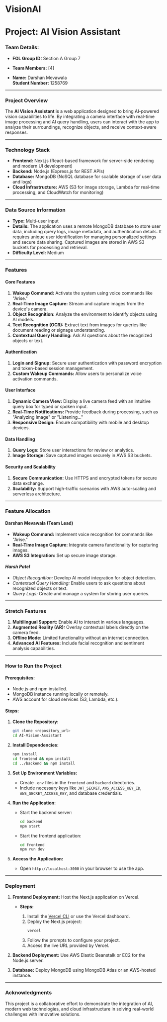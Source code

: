 # VisionAI

# Project: AI Vision Assistant

### **Team Details:**
- **FOL Group ID:** Section A Group 7
- **Team Members:** [4]

- **Name:** Darshan Mevawala  
  **Student Number:** 1258769

<!-- Add your Name Here -->


---

### **Project Overview**
The **AI Vision Assistant** is a web application designed to bring AI-powered vision capabilities to life. By integrating a camera interface with real-time image processing and AI query handling, users can interact with the app to analyze their surroundings, recognize objects, and receive context-aware responses. 

---

### **Technology Stack**
- **Frontend:** Next.js (React-based framework for server-side rendering and modern UI development)
- **Backend:** Node.js (Express.js for REST APIs)
- **Database:** MongoDB (NoSQL database for scalable storage of user data and logs)
- **Cloud Infrastructure:** AWS (S3 for image storage, Lambda for real-time processing, and CloudWatch for monitoring)

---

### **Data Source Information**
- **Type:** Multi-user input
- **Details:** The application uses a remote MongoDB database to store user data, including query logs, image metadata, and authentication details. It requires unique user identification for managing personalized settings and secure data sharing. Captured images are stored in AWS S3 buckets for processing and retrieval.  
- **Difficulty Level:** Medium

---

### **Features**
#### **Core Features**
1. **Wakeup Command:** Activate the system using voice commands like "Arise."
2. **Real-Time Image Capture:** Stream and capture images from the device's camera.
3. **Object Recognition:** Analyze the environment to identify objects using AI models.
4. **Text Recognition (OCR):** Extract text from images for queries like document reading or signage understanding.
5. **Contextual Query Handling:** Ask AI questions about the recognized objects or text.

#### **Authentication**
1. **Login and Signup:** Secure user authentication with password encryption and token-based session management.
2. **Custom Wakeup Commands:** Allow users to personalize voice activation commands.

#### **User Interface**
1. **Dynamic Camera View:** Display a live camera feed with an intuitive query box for typed or spoken input.
2. **Real-Time Notifications:** Provide feedback during processing, such as "Analyzing Image" or "Listening..." 
3. **Responsive Design:** Ensure compatibility with mobile and desktop devices.

#### **Data Handling**
1. **Query Logs:** Store user interactions for review or analytics.
2. **Image Storage:** Save captured images securely in AWS S3 buckets.

#### **Security and Scalability**
1. **Secure Communication:** Use HTTPS and encrypted tokens for secure data exchange.
2. **Scalability:** Support high-traffic scenarios with AWS auto-scaling and serverless architecture.

---

### **Feature Allocation**
#### **Darshan Mevawala (Team Lead)**
- **Wakeup Command:** Implement voice recognition for commands like "Arise."
- **Real-Time Image Capture:** Integrate camera functionality for capturing images.
- **AWS S3 Integration:** Set up secure image storage.

#### *Harsh Patel*
- *Object Recognition:* Develop AI model integration for object detection.
- *Contextual Query Handling:* Enable users to ask questions about recognized objects or text.
- *Query Logs:* Create and manage a system for storing user queries.

<!-- Team Add Your feature here -->
---

### **Stretch Features**
1. **Multilingual Support:** Enable AI to interact in various languages.
2. **Augmented Reality (AR):** Overlay contextual labels directly on the camera feed.
3. **Offline Mode:** Limited functionality without an internet connection.
4. **Advanced AI Features:** Include facial recognition and sentiment analysis capabilities.

---

### **How to Run the Project**
#### **Prerequisites:**
- Node.js and npm installed.
- MongoDB instance running locally or remotely.
- AWS account for cloud services (S3, Lambda, etc.).

#### **Steps:**
1. **Clone the Repository:**
   ```bash
   git clone <repository_url>
   cd AI-Vision-Assistant
   ```

2. **Install Dependencies:**
   ```bash
   npm install
   cd frontend && npm install
   cd ../backend && npm install
   ```

3. **Set Up Environment Variables:**
   - Create `.env` files in the `frontend` and `backend` directories.
   - Include necessary keys like `JWT_SECRET`, `AWS_ACCESS_KEY_ID`, `AWS_SECRET_ACCESS_KEY`, and database credentials.

4. **Run the Application:**
   - Start the backend server:
     ```bash
     cd backend
     npm start
     ```
   - Start the frontend application:
     ```bash
     cd frontend
     npm run dev
     ```

5. **Access the Application:**
   - Open `http://localhost:3000` in your browser to use the app.

---

### **Deployment**
1. **Frontend Deployment:** Host the Next.js application on Vercel.
   - **Steps:**
   
     1. Install the [Vercel CLI](https://vercel.com/docs/cli) or use the Vercel dashboard.
     2. Deploy the Next.js project:
        ```bash
        vercel
        ```
     3. Follow the prompts to configure your project.
     4. Access the live URL provided by Vercel.

2. **Backend Deployment:** Use AWS Elastic Beanstalk or EC2 for the Node.js server.
3. **Database:** Deploy MongoDB using MongoDB Atlas or an AWS-hosted instance.

---

### **Acknowledgments**
This project is a collaborative effort to demonstrate the integration of AI, modern web technologies, and cloud infrastructure in solving real-world challenges with innovative solutions.
